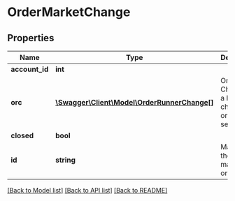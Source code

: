# OrderMarketChange

## Properties
Name | Type | Description | Notes
------------ | ------------- | ------------- | -------------
**account_id** | **int** |  | [optional] 
**orc** | [**\Swagger\Client\Model\OrderRunnerChange[]**](OrderRunnerChange.md) | Order Changes - a list of changes to orders on a selection | [optional] 
**closed** | **bool** |  | [optional] 
**id** | **string** | Market Id - the id of the market the order is on | [optional] 

[[Back to Model list]](../README.md#documentation-for-models) [[Back to API list]](../README.md#documentation-for-api-endpoints) [[Back to README]](../README.md)


